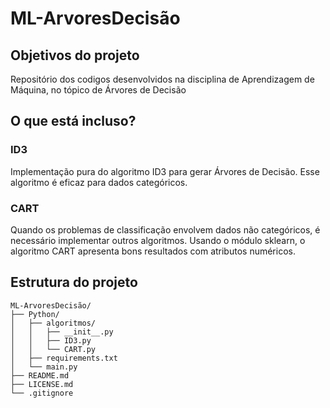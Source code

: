 # ML-ArvoresDecisão

## Objetivos do projeto

Repositório dos codigos desenvolvidos na disciplina de Aprendizagem de Máquina, no tópico de Árvores de Decisão

## O que está incluso?

### ID3

Implementação pura do algoritmo ID3 para gerar Árvores de Decisão. Esse algoritmo é eficaz para dados categóricos.

### CART

Quando os problemas de classificação envolvem dados não categóricos, é necessário implementar outros algoritmos. Usando o módulo sklearn, o algoritmo CART apresenta bons resultados com atributos numéricos.

## Estrutura do projeto

```text
ML-ArvoresDecisão/
├── Python/
│   ├── algoritmos/
│   │   ├── __init__.py
│   │   ├── ID3.py
│   │   └── CART.py
│   ├── requirements.txt
│   └── main.py
├── README.md
├── LICENSE.md
└── .gitignore
```
